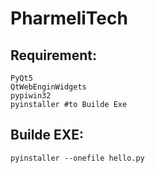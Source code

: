 # PharmeliTech
## Requirement:

    PyQt5
    QtWebEnginWidgets
    pypiwin32
    pyinstaller #to Builde Exe
    
## Builde EXE:

    pyinstaller --onefile hello.py
